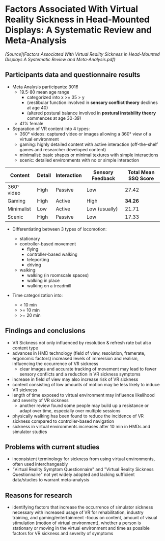 # Factors Associated With Virtual Reality Sickness in Head-Mounted Displays: A Systematic Review and Meta-Analysis
*[Source](Factors Associated With Virtual Reality Sickness in Head-Mounted Displays A Systematic Review and Meta-Analysis.pdf)*

## Participants data and questionnaire results
- Meta Analysis participants: 3016
  - 19.5-80 mean age range
    - categorized into x >= 35 > y
    - (vestibular function involved in **sensory conflict theory** declines at age 40)
    - (altered postural balance involved in **postural instability theory** commences at age 30-39)
  - 41% female
- Separation of VR content into 4 types:
  - 360° videos: captured video or images allowing a 360° view of a virtual environment
  - gaming: highly detailed content with active interaction (off-the-shelf games and researcher developed content)
  - minimalist: basic shapes or minimal textures with simple interactions
  - scenic: detailed environments with no or simple interaction

| Content    | Detail | Interaction | Sensory Feedback | Total Mean SSQ Score |
|------------|--------|-------------|------------------|----------------------|
| 360° video | High   | Passive     | Low              | 27.42                |
| Gaming     | High   | Active      | High             | **34.26**            |
| Minimalist | Low    | Active      | Low (usually)    | 21.71                |
| Scenic     | High   | Passive     | Low              | 17.33                |

- Differentiating between 3 types of locomotion:
  - stationary
  - controller-based movement
    - flying
    - controller-based walking
    - teleporting
    - driving
  - walking
    - walking (in roomscale spaces)
    - walking in place
    - walking on a treadmill

- Time categorization into:
  - < 10 min
  - \>= 10 min
  - \>= 20 min

## Findings and conclusions
- VR Sickness not only influenced by resolution & refresh rate but also content type
- advances in HMD technology (field of view, resolution, framerate, ergonomic factors) increased levels of immersion
 and realism, influencing the occurrence of VR sickness
  - clear images and accurate tracking of movement may lead to fewer sensory conflicts and a reduction in VR sickness
   symptoms
- increase in field of view may also increase risk of VR sickness
- content consisting of low amounts of motion may be less likely to induce VR sickness
- length of time exposed to virtual environment may influence likelihood and severity of VR sickness
  - another review found some people may build up a resistance or adapt over time, especially over multiple sessions
- physically walking has been found to reduce the incidence of VR sickness compared to controller-based navigation
- sickness in virtual environments increases after 10 min in HMDs and simulator studies

## Problems with current studies
- inconsistent terminology for sickness from using virtual environments, often used interchangeably
- "Virtual Reality Symptom Questionnaire" and "Virtual Reality Sickness Questionnaire" not yet widely adopted and
 lacking sufficient data/studies to warrant meta-analysis

## Reasons for research
- identifying factors that increase the occurrence of simulator sickness necessary with increased usage of VR  for
 rehabilitation, industry training, and gaming/entertainment
-focus on content, amount of visual stimulation (motion of virtual environment), whether a person is stationary or
 moving in the virtual environment and time as possible factors for VR sickness and severity of symptoms
